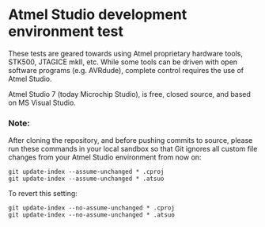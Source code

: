 # Atmel Studio development environment test
These tests are geared towards using Atmel proprietary hardware tools, STK500, JTAGICE mkII, etc. While some tools can be driven with open software programs (e.g. AVRdude), complete control requires the use of Atmel Studio.

Atmel Studio 7 (today Microchip Studio), is free, closed source, and based on MS Visual Studio.

### Note:
After cloning the repository, and before pushing commits to source, please run these commands in your local sandbox so that Git ignores all custom file changes from your Atmel Studio environment from now on:

```
git update-index --assume-unchanged * .cproj
git update-index --assume-unchanged * .atsuo
```

To revert this setting:

```
git update-index --no-assume-unchanged * .cproj
git update-index --no-assume-unchanged * .atsuo
```
